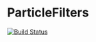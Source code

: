 # ParticleFilters

[![Build Status](https://travis-ci.org/ssfrr/ParticleFilters.jl.svg?branch=master)](https://travis-ci.org/ssfrr/ParticleFilters.jl)
